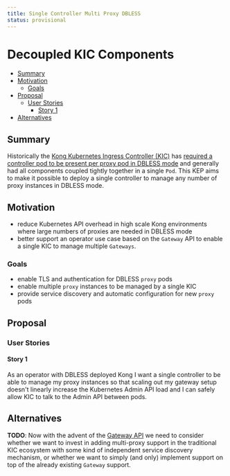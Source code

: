```yaml
---
title: Single Controller Multi Proxy DBLESS
status: provisional
---
```


# Decoupled KIC Components

<!-- toc -->
- [Summary](#summary)
- [Motivation](#motivation)
  - [Goals](#goals)
- [Proposal](#proposal)
  - [User Stories](#user-stories)
    - [Story 1](#story-1)
- [Alternatives](#alternatives)
<!-- /toc -->

## Summary

Historically the [Kong Kubernetes Ingress Controller (KIC)][kic] has [required
a controller pod to be present per proxy pod in DBLESS mode][kic702] and
generally had all components coupled tightly together in a single `Pod`. This
KEP aims to make it possible to deploy a single controller to manage any number
of proxy instances in DBLESS mode.

[kic]:https://github.com/kong/kubernetes-ingress-controller
[kic702]:https://github.com/Kong/kubernetes-ingress-controller/issues/702

## Motivation

- reduce Kubernetes API overhead in high scale Kong environments where large
  numbers of proxies are needed in DBLESS mode
- better support an operator use case based on the `Gateway` API to enable a
  single KIC to manage multiple `Gateways`.

[gateway-api]:https://kubernetes-sigs.github.io/gateway-api/

### Goals

- enable TLS and authentication for DBLESS `proxy` pods
- enable multiple `proxy` instances to be managed by a single KIC
- provide service discovery and automatic configuration for new `proxy` pods

## Proposal

### User Stories

#### Story 1

As an operator with DBLESS deployed Kong I want a single controller to be able
to manage my proxy instances so that scaling out my gateway setup doesn't
linearly increase the Kubernetes Admin API load and I can safely allow KIC to talk
 to the Admin API between pods.

## Alternatives

**TODO**: Now with the advent of the [Gateway API][gwm1] we need to consider
          whether we want to invest in adding multi-proxy support in the
          traditional KIC ecosystem with some kind of independent service
          discovery mechanism, or whether we want to simply (and only) implement
          support on top of the already existing `Gateway` support.

[gwm1]:https://github.com/Kong/kubernetes-ingress-controller/milestone/21
